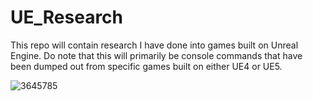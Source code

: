 # UE_Research
This repo will contain research I have done into games built on Unreal Engine. Do note that this will primarily be console commands that have been dumped out from specific games built on either UE4 or UE5.

![3645785](https://github.com/JustAnotherSithLord/UE_Research/assets/163198007/49d153e1-d982-4de0-80f3-3bd989af79f4)
